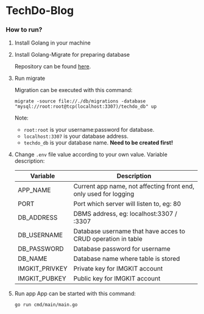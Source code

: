 # TechDo-Blog

### How to run?

1. Install Golang in your machine
2. Install Golang-Migrate for preparing database

    Repository can be found [here](https://github.com/golang-migrate/migrate).
    
3. Run migrate

    Migration can be executed with this command:

    ``` 
    migrate -source file://./db/migrations -database "mysql://root:root@tcp(localhost:3307)/techdo_db" up 
    ```
    Note:
    - `root:root` is your username:password for database.
    - `localhost:3307` is your database address.
    - `techdo_db` is your database name. **Need to be created first!**

3. Change `.env` file value according to your own value.
    Variable description:
    
    | Variable       | Description                                                        |
    | -------------- | ------------------------------------------------------------------ |
    | APP_NAME       | Current app name, not affecting front end, only used for logging   |
    | PORT           | Port which server will listen to, eg: 80                           |
    | DB_ADDRESS     | DBMS address, eg: localhost:3307 / :3307                           |
    | DB_USERNAME    | Database username that have acces to CRUD operation in table       |
    | DB_PASSWORD    | Database password for username                                     |
    | DB_NAME        | Database name where table is stored                                |
    | IMGKIT_PRIVKEY | Private key for IMGKIT account                                     |
    | IMGKIT_PUBKEY  | Public key for IMGKIT account                                      |
    
4. Run app
    App can be started with this command:
    
    ``` 
    go run cmd/main/main.go 
    ```
